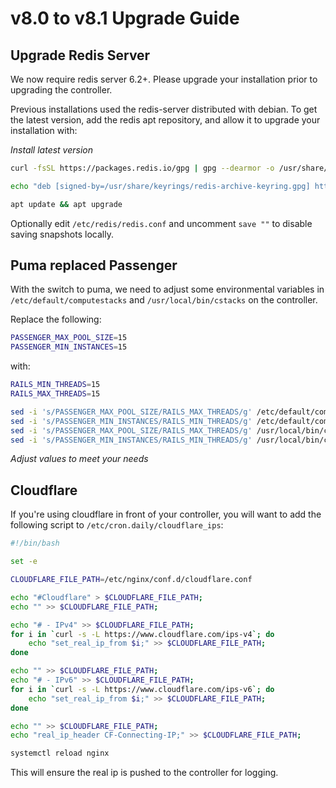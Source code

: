 # v8.0 to v8.1 Upgrade Guide

## Upgrade Redis Server

We now require redis server 6.2+. Please upgrade your installation prior to upgrading the controller.

Previous installations used the redis-server distributed with debian. To get the latest version, add the redis apt repository, and allow it to upgrade your installation with:

_Install latest version_
```bash
curl -fsSL https://packages.redis.io/gpg | gpg --dearmor -o /usr/share/keyrings/redis-archive-keyring.gpg

echo "deb [signed-by=/usr/share/keyrings/redis-archive-keyring.gpg] https://packages.redis.io/deb $(lsb_release -cs) main" | tee /etc/apt/sources.list.d/redis.list

apt update && apt upgrade
```

Optionally edit `/etc/redis/redis.conf` and uncomment `save ""` to disable saving snapshots locally.

## Puma replaced Passenger

With the switch to puma, we need to adjust some environmental variables in `/etc/default/computestacks` and `/usr/local/bin/cstacks` on the controller.

Replace the following:

```bash
PASSENGER_MAX_POOL_SIZE=15
PASSENGER_MIN_INSTANCES=15
```

with:

```bash
RAILS_MIN_THREADS=15
RAILS_MAX_THREADS=15
```

```bash
sed -i 's/PASSENGER_MAX_POOL_SIZE/RAILS_MAX_THREADS/g' /etc/default/computestacks
sed -i 's/PASSENGER_MIN_INSTANCES/RAILS_MIN_THREADS/g' /etc/default/computestacks
sed -i 's/PASSENGER_MAX_POOL_SIZE/RAILS_MAX_THREADS/g' /usr/local/bin/cstacks
sed -i 's/PASSENGER_MIN_INSTANCES/RAILS_MIN_THREADS/g' /usr/local/bin/cstacks
```

_Adjust values to meet your needs_


## Cloudflare

If you're using cloudflare in front of your controller, you will want to add the following script to `/etc/cron.daily/cloudflare_ips`:

```bash
#!/bin/bash

set -e

CLOUDFLARE_FILE_PATH=/etc/nginx/conf.d/cloudflare.conf

echo "#Cloudflare" > $CLOUDFLARE_FILE_PATH;
echo "" >> $CLOUDFLARE_FILE_PATH;

echo "# - IPv4" >> $CLOUDFLARE_FILE_PATH;
for i in `curl -s -L https://www.cloudflare.com/ips-v4`; do
    echo "set_real_ip_from $i;" >> $CLOUDFLARE_FILE_PATH;
done

echo "" >> $CLOUDFLARE_FILE_PATH;
echo "# - IPv6" >> $CLOUDFLARE_FILE_PATH;
for i in `curl -s -L https://www.cloudflare.com/ips-v6`; do
    echo "set_real_ip_from $i;" >> $CLOUDFLARE_FILE_PATH;
done

echo "" >> $CLOUDFLARE_FILE_PATH;
echo "real_ip_header CF-Connecting-IP;" >> $CLOUDFLARE_FILE_PATH;

systemctl reload nginx
```

This will ensure the real ip is pushed to the controller for logging.
